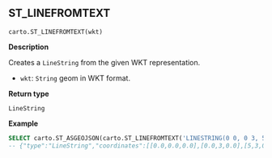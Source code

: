 ## ST_LINEFROMTEXT

```sql:signature
carto.ST_LINEFROMTEXT(wkt)
```

**Description**

Creates a `LineString` from the given WKT representation.

* `wkt`: `String` geom in WKT format.

**Return type**

`LineString`

**Example**

```sql
SELECT carto.ST_ASGEOJSON(carto.ST_LINEFROMTEXT('LINESTRING(0 0, 0 3, 5 3)'));
-- {"type":"LineString","coordinates":[[0.0,0.0,0.0],[0.0,3,0.0],[5,3,0.0]]}
```
